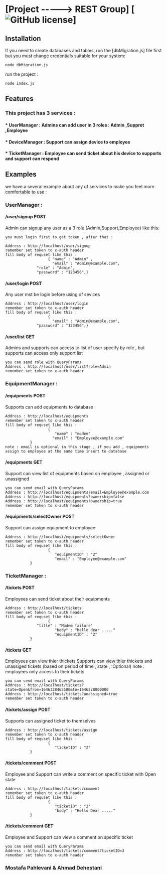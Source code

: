# [Project -----> REST Group] [![GitHub license](https://img.shields.io/badge/license-MIT-blue.svg)]

## Installation

If you need to create databases and tables, run the [dbMigration.js] file first
but you must change credentials suitable for your system:
```
node dbMigration.js
```
run the project :
```
node index.js
```

## Features

### This project has 3 services :
#### * UserManager : Admins can add user in 3 roles : Admin ,Supprot ,Employee
#### * DeviceManager : Support can assign device to employee
#### * TicketManager : Employee can send ticket about his device to supports and support can respond

## Examples
we have a several example about any of services to make you feel more comfortable to use :

### UserManager  :

#### /user/signup   POST
Admin can signup any user as a 3 role (Admin,Support,Employee) like this:
```
you must login first to get token , after that :

Address : http://localhost/user/signup
remember set token to x-auth header
fill body of requset like this :
                   { "name" : "Admin" ,
                     "email" : "Admin@example.com",
	          "role" : "Admin",
	          "password" : "123456",}
```

#### /user/login     POST
Any user mst be login before using of sevices
```
Address : http://localhost/user/login
remember set token to x-auth header
fill body of requset like this :
                   { 
                     "email" : "Admin@example.com",
	          "password" : "123456",}
```
#### /user/list        GET
Admins and supports can access to list of user specify by role , but supports can access only support list
```
you can send role with QueryParams
Address : http://localhost/user/list?role=Admin
remember set token to x-auth header
```
### EquipmentManager  :

#### /equipments     POST
Supports can add equipments to database
```
Address : http://localhost/equipments
remember set token to x-auth header
fill body of requset like this :
                   {
                      "name" : "modem"
                     "email" : "Employee@example.com"
	       }
note : email is optional in this stage , if you add , equipments assign to employee at the same time insert to database
```
#### /equipments     GET
Support can view list of equipments based on employee , assigned or unassigned
```
you can send email with QueryParams
Address : http://localhost/equipments?email=Employee@example.com
Address : http://localhost/equipments?ownership=false
Address : http://localhost/equipments?ownership=true
remember set token to x-auth header
```
#### /equipments/selectOwner    POST
Support can assign equipment to employee 
```
Address : http://localhost/equipments/selectOwner
remember set token to x-auth header
fill body of requset like this :
                   {
                      "equipmentID" : "2"
                      "email" : "Employee@example.com"
	       }
```

### TicketManager  :

#### /tickets    POST
Employees can send ticket about their equipments 
```
Address : http://localhost/tickets
remember set token to x-auth header
fill body of requset like this :
                   {
	          "title" : "Modem failure"
                      "body" : "hello dear ....."
                      "equipmentID" : "2"  
	       }
```
#### /tickets    GET
Employees can view thier thickets 
Supports can view thier thickets and unassiged tickets (based on period of time , state , :Optional)
note : employees only access to their tickets
```
you can send email with QueryParams
Address : http://localhost/tickets?state=Open&from=1646328465500&to=1646328000000
Address : http://localhost/tickets?unassigned=true
remember set token to x-auth header
```
#### /tickets/assign   POST
Supports can assigned ticket to themselves
```
Address : http://localhost/tickets/assign
remember set token to x-auth header
fill body of requset like this :
                   {
                      "ticketID" : "2"  
	       }
```
#### /tickets/comment    POST
Employee and Support can write a comment on specific ticket with Open state
```
Address : http://localhost/tickets/comment
remember set token to x-auth header
fill body of requset like this :
                   {
                      "ticketID" : "2"  
                      "body" : "Hello Dear ....."
	       }
```
#### /tickets/comment    GET
Employee and Support can view a comment on specific ticket
```
you can send email with QueryParams
Address : http://localhost/tickets/comment?ticketID=3
remember set token to x-auth header

```






### Mostafa Pahlevani & Ahmad Dehestani